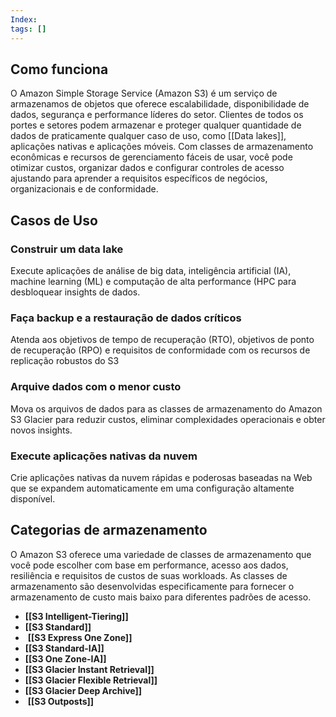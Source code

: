 ```yaml
---
Index: 
tags: []
---
```


## Como funciona
O Amazon Simple Storage Service (Amazon S3) é um serviço de armazenamos de objetos que oferece escalabilidade, disponibilidade de dados, segurança e performance líderes do setor. Clientes de todos os portes e setores podem armazenar e proteger qualquer quantidade de dados de praticamente qualquer caso de uso, como [[Data lakes]], aplicações nativas e aplicações móveis. Com classes de armazenamento econômicas e recursos de gerenciamento fáceis de usar, você pode otimizar custos, organizar dados e configurar controles de acesso ajustando para aprender a requisitos específicos de negócios, organizacionais e de conformidade.  

## Casos de Uso
### Construir um data lake
Execute aplicações de análise de big data, inteligência artificial (IA), machine learning (ML) e computação de alta performance (HPC para desbloquear insights de dados.

### Faça backup e a restauração de dados críticos
Atenda aos objetivos de tempo de recuperação (RTO), objetivos de ponto de recuperação (RPO) e requisitos de conformidade com os recursos de replicação robustos do S3

### Arquive dados com o menor custo
Mova os arquivos de dados para as classes de armazenamento do Amazon S3 Glacier para reduzir custos, eliminar complexidades operacionais e obter novos insights. 

### Execute aplicações nativas da nuvem
Crie aplicações nativas da nuvem rápidas e poderosas baseadas na Web que se expandem automaticamente em uma configuração altamente disponível. 

## Categorias de armazenamento 

O Amazon S3 oferece uma variedade de classes de armazenamento que você pode escolher com base em performance, acesso aos dados, resiliência e requisitos  de custos de suas workloads. As classes de armazenamento são desenvolvidas especificamente para fornecer o armazenamento de custo mais baixo para diferentes padrões de acesso.
 - **[[S3 Intelligent-Tiering]]**
 - **[[S3 Standard]]**
 -  **[[S3 Express One Zone]]**
 - **[[S3 Standard-IA]]**
 - **[[S3 One Zone-IA]]**
 - **[[S3 Glacier Instant Retrieval]]**
 - **[[S3 Glacier Flexible Retrieval]]**
 - **[[S3 Glacier Deep Archive]]**
 -  **[[S3 Outposts]]**
 